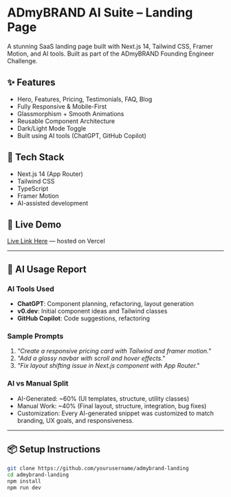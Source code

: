 
# ADmyBRAND AI Suite – Landing Page

A stunning SaaS landing page built with Next.js 14, Tailwind CSS, Framer Motion, and AI tools. Built as part of the ADmyBRAND Founding Engineer Challenge.

## ✨ Features

- Hero, Features, Pricing, Testimonials, FAQ, Blog
- Fully Responsive & Mobile-First
- Glassmorphism + Smooth Animations
- Reusable Component Architecture
- Dark/Light Mode Toggle
- Built using AI tools (ChatGPT, GitHub Copilot)

## 🔧 Tech Stack

- Next.js 14 (App Router)
- Tailwind CSS
- TypeScript
- Framer Motion
- AI-assisted development

## 🚀 Live Demo

[Live Link Here](https://admybrand-ai-suite-iota.vercel.app/) — hosted on Vercel

---

## 🤖 AI Usage Report

### AI Tools Used
- **ChatGPT**: Component planning, refactoring, layout generation
- **v0.dev**: Initial component ideas and Tailwind classes
- **GitHub Copilot**: Code suggestions, refactoring

### Sample Prompts
1. *"Create a responsive pricing card with Tailwind and framer motion."*
2. *"Add a glassy navbar with scroll and hover effects."*
3. *"Fix layout shifting issue in Next.js component with App Router."*

### AI vs Manual Split
- AI-Generated: ~60% (UI templates, structure, utility classes)
- Manual Work: ~40% (Final layout, structure, integration, bug fixes)
- Customization: Every AI-generated snippet was customized to match branding, UX goals, and responsiveness.


---

## 📦 Setup Instructions

```bash
git clone https://github.com/yourusername/admybrand-landing
cd admybrand-landing
npm install
npm run dev


